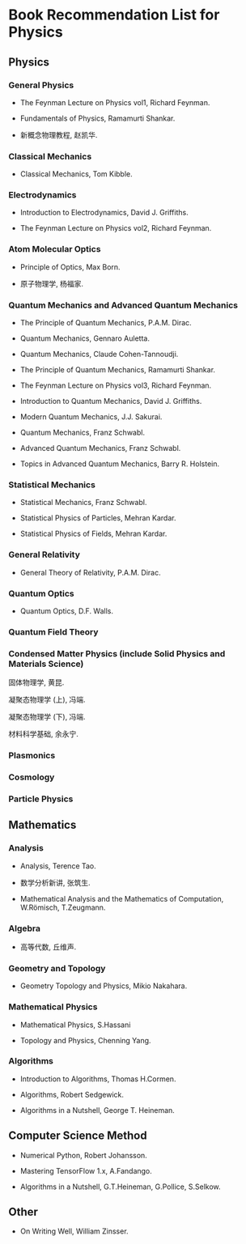 # Book Recommendation List for Physics

## Physics

### General Physics

* The Feynman Lecture on Physics vol1, Richard Feynman.

* Fundamentals of Physics, Ramamurti Shankar.

* 新概念物理教程, 赵凯华.

### Classical Mechanics

* Classical Mechanics, Tom Kibble.

### Electrodynamics

* Introduction to Electrodynamics, David J. Griffiths.

* The Feynman Lecture on Physics vol2, Richard Feynman.

### Atom Molecular Optics

* Principle of Optics, Max Born.

* 原子物理学, 杨福家.

### Quantum Mechanics and Advanced Quantum Mechanics

* The Principle of Quantum Mechanics, P.A.M. Dirac.

* Quantum Mechanics, Gennaro Auletta.

* Quantum Mechanics, Claude Cohen-Tannoudji.

* The Principle of Quantum Mechanics, Ramamurti Shankar.

* The Feynman Lecture on Physics vol3, Richard Feynman.

* Introduction to Quantum Mechanics, David J. Griffiths.

* Modern Quantum Mechanics, J.J. Sakurai.

* Quantum Mechanics, Franz Schwabl.

* Advanced Quantum Mechanics, Franz Schwabl.

* Topics in Advanced Quantum Mechanics, Barry R. Holstein.

### Statistical Mechanics

* Statistical Mechanics, Franz Schwabl.

* Statistical Physics of Particles, Mehran Kardar.

* Statistical Physics of Fields, Mehran Kardar.

### General Relativity

* General Theory of Relativity, P.A.M. Dirac.

### Quantum Optics

* Quantum Optics, D.F. Walls.

### Quantum Field Theory

### Condensed Matter Physics (include Solid Physics and Materials Science)

固体物理学, 黄昆.

凝聚态物理学 (上), 冯端.

凝聚态物理学 (下), 冯端.

材料科学基础, 余永宁.

### Plasmonics

### Cosmology

### Particle Physics

## Mathematics

### Analysis

* Analysis, Terence Tao.

* 数学分析新讲, 张筑生.

* Mathematical Analysis and the Mathematics of Computation, W.Römisch, T.Zeugmann.

### Algebra

* 高等代数, 丘维声.

### Geometry and Topology

* Geometry Topology and Physics, Mikio Nakahara.

### Mathematical Physics

* Mathematical Physics, S.Hassani

* Topology and Physics, Chenning Yang.

### Algorithms

* Introduction to Algorithms, Thomas H.Cormen.

* Algorithms, Robert Sedgewick.

* Algorithms in a Nutshell, George T. Heineman.

## Computer Science Method

* Numerical Python, Robert Johansson.

* Mastering TensorFlow 1.x, A.Fandango.

* Algorithms in a Nutshell, G.T.Heineman, G.Pollice, S.Selkow.

## Other

* On Writing Well, William Zinsser.
